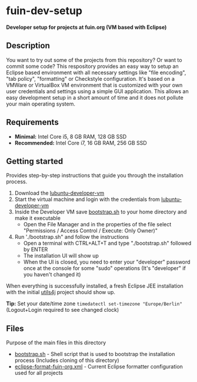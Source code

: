 # fuin-dev-setup
**Developer setup for projects at fuin.org (VM based with Eclipse)**

## Description
You want to try out some of the projects from this repository? Or want to commit some code?
This respository provides an easy way to setup an Eclipse based environment with all necessary settings like "file encoding", "tab policy", "formatting" or Checkstyle configuration.
It's based on a VMWare or VirtualBox VM environment that is customized with your own user credentials and settings using a simple GUI application.
This allows an easy development setup in a short amount of time and it does not pollute your main operating system.

## Requirements
* **Minimal:** Intel Core i5, 8 GB RAM, 128 GB SSD
* **Recommended:** Intel Core i7, 16 GB RAM, 256 GB SSD

## Getting started
Provides step-by-step instructions that guide you through the installation process. 

1. Download the [lubuntu-developer-vm](https://github.com/fuinorg/lubuntu-developer-vm)
2. Start the virtual machine and login with the credentials from [lubuntu-developer-vm](https://github.com/fuinorg/lubuntu-developer-vm)
3. Inside the Developer VM save [bootstrap.sh](https://raw.githubusercontent.com/fuinorg/fuin-dev-setup/master/bootstrap.sh) to your home directory and make it executable
   * Open the File Manager and in the properties of the file select "Permissions / Access Control / Execute: Only Owner)" 
4. Run './bootstrap.sh" and follow the instructions
   * Open a terminal with CTRL+ALT+T and type "./bootstrap.sh" followed by ENTER
   * The installation UI will show up
   * When the UI is closed, you need to enter your "developer" password once at the console for some "sudo" operations (It's "developer" if you haven't changed it) 

When everything is successfully installed, a fresh Eclipse JEE installation with the initial [utils4j](https://github.com/fuinorg/utils4j) project should show up.

**Tip:** Set your date/time zone 
```timedatectl set-timezone "Europe/Berlin"```
(Logout+Login required to see changed clock)

## Files
Purpose of the main files in this directory

* [bootstrap.sh](bootstrap.sh) - Shell script that is used to bootstrap the installation process (Includes cloning of this directory) 
* [eclipse-format-fuin-org.xml](eclipse-format-fuin-org.xml) - Current Eclipse formatter configuration used for all projects
